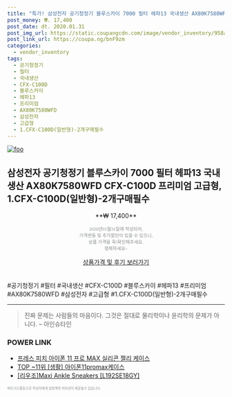 ```yaml
--- 
title: "특가! 삼성전자 공기청정기 블루스카이 7000 필터 헤파13 국내생산 AX80K7580WFD..." 
post_money: ₩. 17,400 
post_date: dt. 2020.01.31 
post_img_url: https://static.coupangcdn.com/image/vendor_inventory/958a/f29be59bc1cfdb6a602b6fdc7d94d18bf93be3535b96eac55c8a8a10a19e.jpg 
post_link_url: https://coupa.ng/bnF9zm 
categories: 
  - vendor_inventory 
tags: 
  - 공기청정기 
  - 필터 
  - 국내생산 
  - CFX-C100D 
  - 블루스카이 
  - 헤파13 
  - 프리미엄 
  - AX80K7580WFD 
  - 삼성전자 
  - 고급형 
  - 1.CFX-C100D(일반형)-2개구매필수 
--- 
```

[![foo](https://static.coupangcdn.com/image/vendor_inventory/958a/f29be59bc1cfdb6a602b6fdc7d94d18bf93be3535b96eac55c8a8a10a19e.jpg)](https://coupa.ng/bnF9zm) 

## 삼성전자 공기청정기 블루스카이 7000 필터 헤파13 국내생산 AX80K7580WFD CFX-C100D 프리미엄 고급형, 1.CFX-C100D(일반형)-2개구매필수 
<p style="text-align: center;">**₩ 17,400**</p> 
<p style="text-align: center;"><span style="color: #898c8f; font-family: Georgia,Times,serif; font-size: 0.75em;">2020년01월31일에 작성되어, <br>가격변동 및 추가할인이 있을 수 있으니,<br> 상품 가격을 꼭!확인해주세요.<br>행복하세요~</span> 
</p>	 
<div markdown="0" style="text-align: center;"><a href="https://coupa.ng/bnF9zm" class="btn btn--success">상품가격 및 후기 보러가기</a></div> 
<br><br> 
  #공기청정기 #필터 #국내생산 #CFX-C100D #블루스카이 #헤파13 #프리미엄 #AX80K7580WFD #삼성전자 #고급형 #1.CFX-C100D(일반형)-2개구매필수 
<hr> 

> 진짜 문제는 사람들의 마음이다. 그것은 절대로 물리학이나 윤리학의 문제가 아니다. – 아인슈타인 


### POWER LINK

* <a href="https://blog.naver.com/fasyy4321/221789607599" target="_blank">프레스 피치 아이폰 11 프로 MAX 실리콘 젤리 케이스</a>
* <a href="https://blog.naver.com/fasyy4321/221783749102" target="_blank"> TOP ~11위 [생활] 아이폰11promax케이스</a>
* <a href="https://blog.naver.com/sakai111/221784444207" target="_blank">[리우조]Maxi Ankle Sneakers [L192SE18GY]</a>

<span style="color: #898c8f; font-family: Georgia,Times,serif; font-size: 0.55em;">파트너스활동으로 작성자에게 일정액의 커미션이 제공될수 있습니다.</span> 
